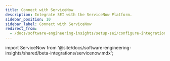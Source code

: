 ```yaml
---
title: Connect with ServiceNow
description: Integrate SEI with the ServiceNow Platform.
sidebar_position: 10
sidebar_label: Connect with ServiceNow
redirect_from:
  - /docs/software-engineering-insights/setup-sei/configure-integrations/beta-integrations/servicenow/sei-servicenow
---
```


import ServiceNow from '@site/docs/software-engineering-insights/shared/beta-integrations/servicenow.mdx';

<ServiceNow />
